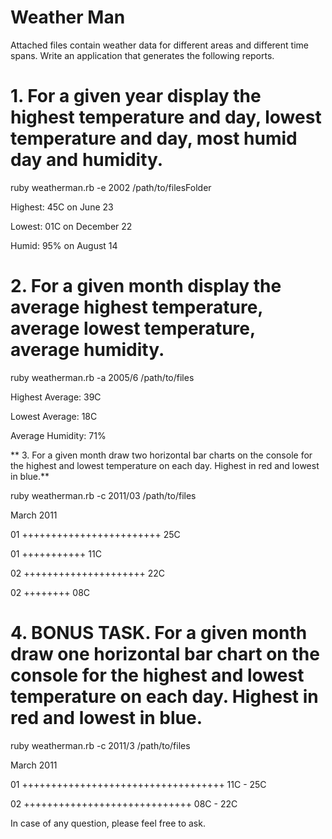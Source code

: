 # Weather Man

Attached files contain weather data for different areas and different time spans. Write an application that generates the following reports.

# 1. For a given year display the highest temperature and day, lowest temperature and day, most humid day and humidity.

ruby weatherman.rb -e 2002 /path/to/filesFolder

Highest: 45C on June 23

Lowest: 01C on December 22

Humid: 95% on August 14

# 2. For a given month display the average highest temperature, average lowest temperature, average humidity.

ruby weatherman.rb -a 2005/6 /path/to/files

Highest Average: 39C

Lowest Average: 18C

Average Humidity: 71%

** 3. For a given month draw two horizontal bar charts on the console for the highest and lowest temperature on each day. Highest in red and lowest in blue.**

ruby weatherman.rb -c 2011/03 /path/to/files

March 2011

01 ++++++++++++++++++++++++ 25C

01 +++++++++++ 11C

02 +++++++++++++++++++++ 22C

02 ++++++++ 08C
# 4. BONUS TASK. For a given month draw one horizontal bar chart on the console for the highest and lowest temperature on each day. Highest in red and lowest in blue.

ruby weatherman.rb -c 2011/3 /path/to/files

March 2011

01 +++++++++++++++++++++++++++++++++++ 11C - 25C

02 +++++++++++++++++++++++++++++ 08C - 22C


In case of any question, please feel free to ask.
